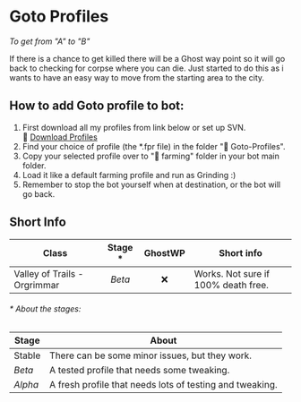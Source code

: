 # Goto Profiles
_To get from "A" to "B"_

If there is a chance to get killed there will be a Ghost way point so it will go back to checking for corpse where you can die.
Just started to do this as i wants to have an easy way to move from the starting area to the city.

## How to add Goto profile to bot:  
1. First download all my profiles from link below or set up SVN.  
  :link: [Download Profiles](https://github.com/LoctusBin/Collection-of-Profiles/archive/master.zip)
2. Find your choice of profile (the *.fpr file) in the folder ":file_folder: Goto-Profiles".
3. Copy your selected profile over to ":file_folder: farming" folder in your bot main folder.
4. Load it like a default farming profile and run as Grinding :)
5. Remember to stop the bot yourself when at destination, or the bot will go back.


## Short Info

| Class                         | Stage * | GhostWP            | Short info                  |
|-------------------------------|:-------:|:------------------:|-----------------------------|
| Valley of Trails - Orgrimmar  | _Beta_  | :x:                | Works. Not sure if 100% death free.  |

  
  
###### \* About the stages:
| Stage    | About           | 
|----------|-----------------|
| Stable   | There can be some minor issues, but they work.  |
| _Beta_   | A tested profile that needs some tweaking. |
| _Alpha_  | A fresh profile that needs lots of testing and tweaking. |

